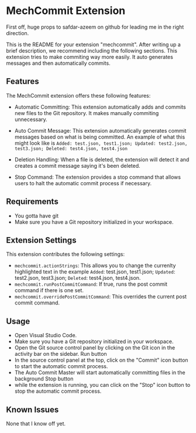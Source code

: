 # MechCommit Extension

First off, huge props to safdar-azeem on github for leading me in the right direction.

This is the README for your extension "mechcommit". After writing up a brief description, we recommend including the following sections.
This extension tries to make commiting way more easily. It auto generates messages and then automatically commits.

## Features

The MechCommit extension offers these following features:

-   Automatic Committing: This extension automatically adds and commits new files to the Git repository. It makes manually commiting unnecessary.

-   Auto Commit Message: This extension automatically generates commit messages based on what is being committed. An example of what this might look like is `Added: test.json, test1.json; Updated: test2.json, test3.json; Deleted: test4.json, test4.json`

-   Deletion Handling: When a file is deleted, the extension will detect it and creates a commit message saying it's been deleted.

-   Stop Command: The extension provides a stop command that allows users to halt the automatic commit process if necessary.

## Requirements

-   You gotta have git
-   Make sure you have a Git repository initialized in your workspace.

## Extension Settings

This extension contributes the following settings:

-   `mechcommit.actionStrings`: This allows you to change the currenlty highlighted text in the example `Added`: test.json, test1.json; `Updated`: test2.json, test3.json; `Deleted`: test4.json, test4.json.
-   `mechcommit.runPostCommitCommand`: If true, runs the post commit command if there is one set.
-   `mechcommit.overridePostCommitCommand`: This overrides the current post commit command.

## Usage

-   Open Visual Studio Code.
-   Make sure you have a Git repository initialized in your workspace.
-   Open the Git source control panel by clicking on the Git icon in the activity bar on the sidebar.
    Run button
-   In the source control panel at the top, click on the "Commit" icon button to start the automatic commit process.
-   The Auto Commit Master will start automatically committing files in the background
    Stop button
-   while the extension is running, you can click on the "Stop" icon button to stop the automatic commit process.

## Known Issues

None that I know off yet.
